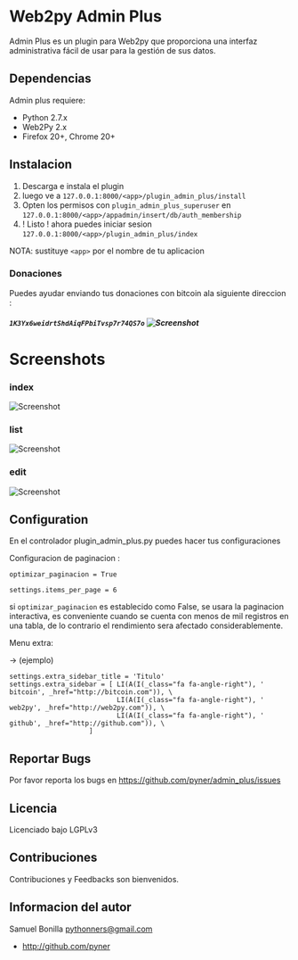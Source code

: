 # Web2py Admin Plus


Admin Plus es un plugin para Web2py que proporciona una interfaz administrativa fácil de usar para la gestión de sus datos.

Dependencias
--------------

Admin plus requiere:

- Python 2.7.x
- Web2Py 2.x
- Firefox 20+, Chrome 20+


## Instalacion

1. Descarga e instala el plugin
2. luego ve a `127.0.0.1:8000/<app>/plugin_admin_plus/install`
3. Opten los permisos con `plugin_admin_plus_superuser` en `127.0.0.1:8000/<app>/appadmin/insert/db/auth_membership`
4. ! Listo ! ahora puedes iniciar sesion `127.0.0.1:8000/<app>/plugin_admin_plus/index`

NOTA: sustituye `<app>` por el nombre de tu aplicacion

### Donaciones

Puedes ayudar enviando tus donaciones con bitcoin ala siguiente direccion :

##### `1K3Yx6weidrtShdAiqFPbiTvsp7r74QS7o` ![Screenshot](http://bitcoin.org/img/logotop.svg)


# Screenshots

### index

![Screenshot](https://lh5.googleusercontent.com/-LiE0dI7I7CQ/UsjHLe3IyTI/AAAAAAAAAEY/joZXKOFJVrg/w873-h491-no/Screenshot+from+2014-01-04+17%253A49%253A19.png)


### list

![Screenshot](https://lh3.googleusercontent.com/-FW0Ju60dpGM/UsSvmKXXSSI/AAAAAAAAAVA/0PxQesaI4kw/w873-h491-no/07-lista3.png)


### edit

![Screenshot](https://lh3.googleusercontent.com/-AZ9-1XO636o/UsSv08rQhTI/AAAAAAAAAVQ/V6ijTdDzz9g/w873-h491-no/09-crear.png)


## Configuration

En el controlador plugin_admin_plus.py puedes hacer tus configuraciones


Configuracion de paginacion :
   
   `optimizar_paginacion = True`
   
   `settings.items_per_page = 6`

si `optimizar_paginacion` es establecido como False, se usara la paginacion interactiva, es conveniente cuando se cuenta con menos de mil registros en una tabla, de lo contrario el rendimiento sera afectado considerablemente.

   
Menu extra:

-> (ejemplo)

    settings.extra_sidebar_title = 'Titulo'
    settings.extra_sidebar = [ LI(A(I(_class="fa fa-angle-right"), ' bitcoin', _href="http://bitcoin.com")), \
                               LI(A(I(_class="fa fa-angle-right"), ' web2py', _href="http://web2py.com")), \
                               LI(A(I(_class="fa fa-angle-right"), ' github', _href="http://github.com")), \
                        ]



Reportar Bugs
-----------------------------------------
Por favor reporta los bugs en https://github.com/pyner/admin_plus/issues


Licencia
-----------------------------------------
Licenciado bajo LGPLv3


Contribuciones
-----------------------------------------
Contribuciones y Feedbacks son bienvenidos.


Informacion del autor
-----------------------------------------
Samuel Bonilla <pythonners@gmail.com>

* http://github.com/pyner
